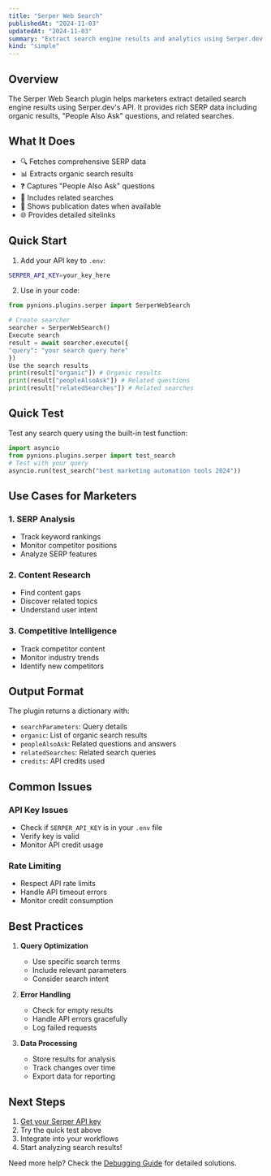 ```yaml
---
title: "Serper Web Search"
publishedAt: "2024-11-03"
updatedAt: "2024-11-03"
summary: "Extract search engine results and analytics using Serper.dev's powerful SERP API."
kind: "simple"
---
```


## Overview

The Serper Web Search plugin helps marketers extract detailed search engine results using Serper.dev's API. It provides rich SERP data including organic results, "People Also Ask" questions, and related searches.

## What It Does
- 🔍 Fetches comprehensive SERP data
- 📊 Extracts organic search results
- ❓ Captures "People Also Ask" questions
- 🔗 Includes related searches
- 📅 Shows publication dates when available
- 🌐 Provides detailed sitelinks

## Quick Start

1. Add your API key to `.env`:

```bash
SERPER_API_KEY=your_key_here
```

2. Use in your code:

```python
from pynions.plugins.serper import SerperWebSearch

# Create searcher
searcher = SerperWebSearch()
Execute search
result = await searcher.execute({
"query": "your search query here"
})
Use the search results
print(result["organic"]) # Organic results
print(result["peopleAlsoAsk"]) # Related questions
print(result["relatedSearches"]) # Related searches
```

## Quick Test

Test any search query using the built-in test function:

```python
import asyncio
from pynions.plugins.serper import test_search
# Test with your query
asyncio.run(test_search("best marketing automation tools 2024"))
```

## Use Cases for Marketers

### 1. SERP Analysis
- Track keyword rankings
- Monitor competitor positions
- Analyze SERP features

### 2. Content Research
- Find content gaps
- Discover related topics
- Understand user intent

### 3. Competitive Intelligence
- Track competitor content
- Monitor industry trends
- Identify new competitors

## Output Format
The plugin returns a dictionary with:
- `searchParameters`: Query details
- `organic`: List of organic search results
- `peopleAlsoAsk`: Related questions and answers
- `relatedSearches`: Related search queries
- `credits`: API credits used

## Common Issues

### API Key Issues
- Check if `SERPER_API_KEY` is in your `.env` file
- Verify key is valid
- Monitor API credit usage

### Rate Limiting
- Respect API rate limits
- Handle API timeout errors
- Monitor credit consumption

## Best Practices

1. **Query Optimization**
   - Use specific search terms
   - Include relevant parameters
   - Consider search intent

2. **Error Handling**
   - Check for empty results
   - Handle API errors gracefully
   - Log failed requests

3. **Data Processing**
   - Store results for analysis
   - Track changes over time
   - Export data for reporting

## Next Steps
1. [Get your Serper API key](https://serper.dev)
2. Try the quick test above
3. Integrate into your workflows
4. Start analyzing search results!

Need more help? Check the [Debugging Guide](../debugging.md) for detailed solutions.
